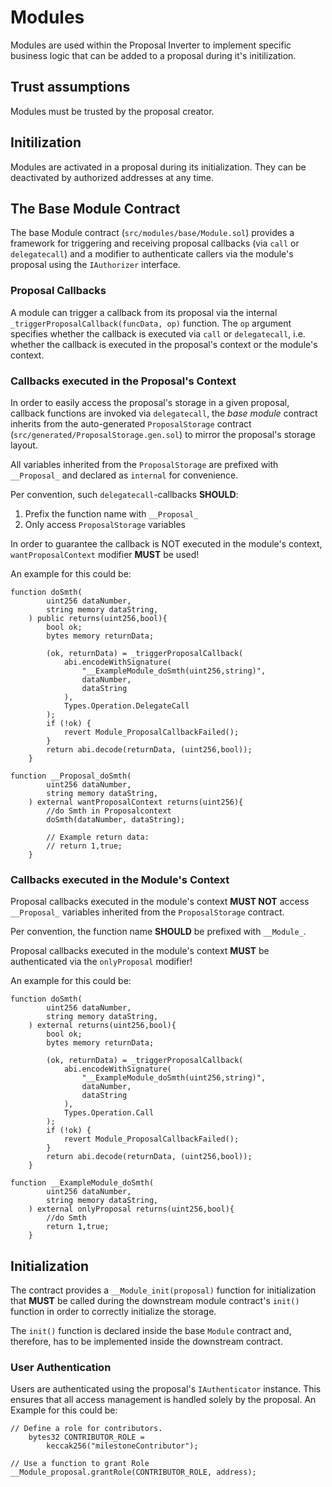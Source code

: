 # Modules

Modules are used within the Proposal Inverter to implement specific business
logic that can be added to a proposal during it's initilization.

## Trust assumptions

Modules must be trusted by the proposal creator.

## Initilization

Modules are activated in a proposal during its initialization.
They can be deactivated by authorized addresses at any time.

## The Base Module Contract

The base Module contract (`src/modules/base/Module.sol`) provides a framework
for triggering and receiving proposal callbacks (via `call` or `delegatecall`)
and a modifier to authenticate callers via the module's proposal using the
`IAuthorizer` interface.

### Proposal Callbacks

A module can trigger a callback from its proposal via the internal
`_triggerProposalCallback(funcData, op)` function.
The `op` argument specifies whether the callback is executed via `call` or
`delegatecall`, i.e. whether the callback is executed in the proposal's context
or the module's context.

### Callbacks executed in the Proposal's Context

In order to easily access the proposal's storage in a given proposal, callback functions are 
invoked via `delegatecall`, the *base module* contract inherits from the auto-generated
`ProposalStorage` contract (`src/generated/ProposalStorage.gen.sol`)
to mirror the proposal's storage layout.

All variables inherited from the `ProposalStorage` are prefixed with `__Proposal_` and declared as `internal` for convenience.

Per convention, such `delegatecall`-callbacks **SHOULD**:

1. Prefix the function name with `__Proposal_`
2. Only access `ProposalStorage` variables

In order to guarantee the callback is NOT executed in the module's context,
`wantProposalContext` modifier **MUST** be used!

An example for this could be:

```
function doSmth(
        uint256 dataNumber,
        string memory dataString,
    ) public returns(uint256,bool){
        bool ok;
        bytes memory returnData;

        (ok, returnData) = _triggerProposalCallback(
            abi.encodeWithSignature(
                "__ExampleModule_doSmth(uint256,string)",
                dataNumber,
                dataString
            ),
            Types.Operation.DelegateCall
        );
        if (!ok) {
            revert Module_ProposalCallbackFailed();
        }
        return abi.decode(returnData, (uint256,bool));
    }

function __Proposal_doSmth(
        uint256 dataNumber,
        string memory dataString,
    ) external wantProposalContext returns(uint256){
        //do Smth in Proposalcontext
        doSmth(dataNumber, dataString);
        
        // Example return data:
        // return 1,true;
    }
```

### Callbacks executed in the Module's Context

Proposal callbacks executed in the module's context **MUST NOT** access
`__Proposal_` variables inherited from the `ProposalStorage` contract.

Per convention, the function name **SHOULD** be prefixed with `__Module_`.

Proposal callbacks executed in the module's context **MUST** be authenticated
via the `onlyProposal` modifier!

An example for this could be:

```
function doSmth(
        uint256 dataNumber,
        string memory dataString,
    ) external returns(uint256,bool){
        bool ok;
        bytes memory returnData;

        (ok, returnData) = _triggerProposalCallback(
            abi.encodeWithSignature(
                "__ExampleModule_doSmth(uint256,string)",
                dataNumber,
                dataString
            ),
            Types.Operation.Call
        );
        if (!ok) {
            revert Module_ProposalCallbackFailed();
        }
        return abi.decode(returnData, (uint256,bool));
    }

function __ExampleModule_doSmth(
        uint256 dataNumber,
        string memory dataString,
    ) external onlyProposal returns(uint256,bool){
        //do Smth
        return 1,true;
    }
```

## Initialization

The contract provides a `__Module_init(proposal)` function for initialization
that **MUST** be called during the downstream module contract's `init()` function in order to
correctly initialize the storage.

The `init()` function is declared inside the base `Module` contract and,
therefore, has to be implemented inside the downstream contract.

### User Authentication

Users are authenticated using the proposal's `IAuthenticator` instance.
This ensures that all access management is handled solely by the proposal.
An Example for this could be:

```
// Define a role for contributors.
    bytes32 CONTRIBUTOR_ROLE =
        keccak256("milestoneContributor");

// Use a function to grant Role
__Module_proposal.grantRole(CONTRIBUTOR_ROLE, address);
```
